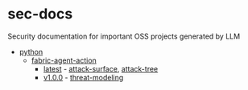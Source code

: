 # sec-docs
Security documentation for important OSS projects generated by LLM

- [python](python)
  - [fabric-agent-action](python/fabric-agent-action)
    - [latest](python/fabric-agent-action/latest) - [attack-surface](python/fabric-agent-action/latest/attack-surface.md), [attack-tree](python/fabric-agent-action/latest/attack-tree.md)
    - [v1.0.0](python/fabric-agent-action/v1.0.0) - [threat-modeling](python/fabric-agent-action/v1.0.0/threat-modeling.md)
